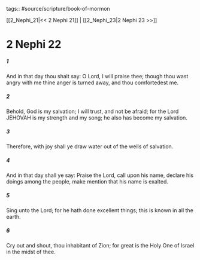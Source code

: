 tags:: #source/scripture/book-of-mormon

[[2_Nephi_21|<< 2 Nephi 21]] | [[2_Nephi_23|2 Nephi 23 >>]]

# 2 Nephi 22

##### 1

And in that day thou shalt say: O Lord, I will praise thee; though thou wast angry with me thine anger is turned away, and thou comfortedest me.

##### 2

Behold, God is my salvation; I will trust, and not be afraid; for the Lord JEHOVAH is my strength and my song; he also has become my salvation.

##### 3

Therefore, with joy shall ye draw water out of the wells of salvation.

##### 4

And in that day shall ye say: Praise the Lord, call upon his name, declare his doings among the people, make mention that his name is exalted.

##### 5

Sing unto the Lord; for he hath done excellent things; this is known in all the earth.

##### 6

Cry out and shout, thou inhabitant of Zion; for great is the Holy One of Israel in the midst of thee.
